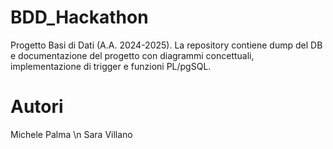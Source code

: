# BDD_Hackathon
Progetto Basi di Dati (A.A. 2024-2025). La repository contiene dump del DB e documentazione del progetto con diagrammi concettuali, implementazione di trigger e funzioni PL/pgSQL.
# Autori
Michele Palma \n
Sara Villano
